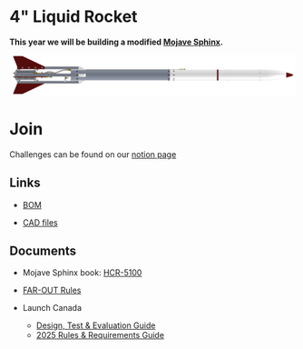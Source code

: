 # 4" Liquid Rocket

**This year we will be building a modified [Mojave Sphinx](https://www.halfcatrocketry.com/mojave-sphinx).**

![alt text](Assem1.PNG)

# Join

Challenges can be found on our [notion page](https://marstmu.notion.site/Open-Challenges-1b82fcb069e280fdaa63f3a509fd741e)

## Links

- [BOM](https://docs.google.com/spreadsheets/d/14efr8l9_zVHHuwc9b49hxxgiD6_vnU3ExFUFa4B9Yjg/edit?usp=sharing)

- [CAD files](https://github.com/marstmu/4in-liquid-rocket)

## Documents

- Mojave Sphinx book: [HCR-5100](HCR-5100%20-%20Mojave%20Sphinx%20Build,%20Integration,%20and%20Launch%20Guidebook%20-%20R01-2.pdf)

- [FAR-OUT Rules](FAR-OUT+Rules+and+Requirements+Document+rev+2024-10-02.pdf)

- Launch Canada 
    - [Design, Test & Evaluation Guide](Launch+Canada+Design,+Test+&+Evaluation+Guide+R3+(2).pdf)
    - [2025 Rules & Requirements Guide](Launch+Canada+Rules+and+Requirements+Guide+2025R3.pdf)